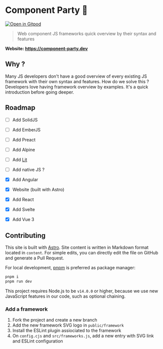 # Component Party 🎉

[![Open in Gitpod](https://shields.io/badge/Open%20in-Gitpod-green?logo=Gitpod)](https://gitpod.io/#https://github.com/matschik/component-party)

> Web component JS frameworks quick overview by their syntax and features

**Website: https://component-party.dev**

## Why ?

Many JS developers don't have a good overview of every existing JS framework with their own syntax and features.
How do we solve this ? Developers love having framework overview by examples. It's a quick introduction before going deeper.

## Roadmap

- [ ] Add SolidJS
- [ ] Add EmberJS
- [ ] Add Preact
- [ ] Add Alpine
- [ ] Add [Lit](https://lit.dev/)
- [ ] Add native JS ?

- [x] Add Angular
- [x] Website (built with Astro)
- [x] Add React
- [x] Add Svelte
- [x] Add Vue 3

## Contributing

This site is built with [Astro](https://docs.astro.build). Site content is written in Markdown format located in `content`. For simple edits, you can directly edit the file on GitHub and generate a Pull Request.

For local development, [pnpm](https://pnpm.io/) is preferred as package manager:

```bash
pnpm i
pnpm run dev
```

This project requires Node.js to be `v14.0.0` or higher, because we use new JavaScript features in our code, such as optional chaining.

### Add a framework

1) Fork the project and create a new branch
2) Add the new framework SVG logo in `public/framework`
3) Install the ESLint plugin assiociated to the framework
4) On `config.cjs` and `src/frameworks.js`, add a new entry with SVG link and ESLint configuration
